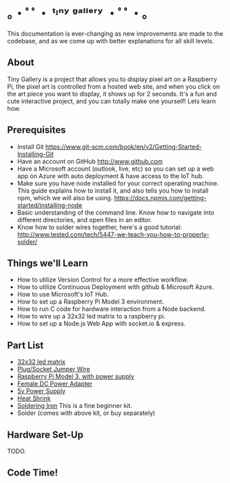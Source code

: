 ｡・ﾟﾟ・ ᵗᶦⁿʸ ᵍᵃˡˡᵉʳʸ ・ﾟﾟ・｡
====================
<div class="align-center">This documentation is ever-changing as new improvements are made to the codebase, and as we come up with better explanations for all skill levels.</div>

About
------------
Tiny Gallery is a project that allows you to display pixel art on a Raspberry Pi, the pixel art is controlled from a hosted web site, and when you click on the art piece you want to display, it shows up for 2 seconds. It's a fun and cute interactive project, and you can totally make one yourself! Lets learn how.

Prerequisites
------------

  - Install Git https://www.git-scm.com/book/en/v2/Getting-Started-Installing-Git
  - Have an account on GitHub http://www.github.com
  - Have a Microsoft account (outlook, live, etc) so you can set up a web app on Azure with auto deployment & have access to the IoT hub.
  - Make sure you have node installed for your correct operating machine. This guide explains how to install it, and also tells you how to install npm, which we will also be using. https://docs.npmjs.com/getting-started/installing-node
  - Basic understanding of the command line. Know how to navigate into different directories, and open files in an editor.
  - Know how to solder wires together, here's a good tutorial: http://www.tested.com/tech/5447-we-teach-you-how-to-properly-solder/


Things we'll Learn
-------

 - How to utilize Version Control for a more effective workflow.
 - How to utilize Continuous Deployment with github & Microsoft Azure.
 - How to use Microsoft's IoT Hub.
 - How to set up a Raspberry Pi Model 3 environment.
 - How to run C code for hardware interaction from a Node backend.
 - How to wire up a 32x32 led matrix to a raspberry pi.
 - How to set up a Node.js Web App with socket.io & express.

Part List
-----

- [32x32 led matrix](https://www.amazon.com/gp/product/B00KHBJPIK/ref=as_li_tl?ie=UTF8&camp=1789&creative=9325&creativeASIN=B00KHBJPIK&linkCode=as2&tag=ohhoe-20&linkId=e948c198e915222e58dea1782899d1ea)
- [Plug/Socket Jumper Wire](https://www.amazon.com/gp/product/B01L5UKAPI/ref=as_li_tl?ie=UTF8&camp=1789&creative=9325&creativeASIN=B01L5UKAPI&linkCode=as2&tag=ohhoe-20&linkId=7503f59de7eee2cf35700c0000fdc226)
- [Raspberry Pi Model 3, with power supply](https://www.amazon.com/gp/product/B01C6EQNNK/ref=as_li_tl?ie=UTF8&camp=1789&creative=9325&creativeASIN=B01C6EQNNK&linkCode=as2&tag=ohhoe-20&linkId=ab7398ae86780f942d377cf0e524c081)
- [Female DC Power Adapter](https://www.amazon.com/gp/product/B00KAE1QGS/ref=as_li_tl?ie=UTF8&camp=1789&creative=9325&creativeASIN=B00KAE1QGS&linkCode=as2&tag=ohhoe-20&linkId=08889d0ad939e08dec7d298610daaf82)
- [5v Power Supply](https://www.amazon.com/gp/product/B01LY5TG5Y/ref=as_li_tl?ie=UTF8&camp=1789&creative=9325&creativeASIN=B01LY5TG5Y&linkCode=as2&tag=ohhoe-20&linkId=305cc6affd70545109cf87946aa3f4fc)
- [Heat Shrink](https://www.amazon.com/gp/product/B00EXLPLTW/ref=as_li_tl?ie=UTF8&camp=1789&creative=9325&creativeASIN=B00EXLPLTW&linkCode=as2&tag=ohhoe-20&linkId=1b5d22ef921059765ac652dfbd23ba3b)
- [Soldering Iron](https://www.amazon.com/Tabiger-Soldering-110V-Adjustable-Temperature-Welding/dp/B01H1IFT54/ref=as_li_ss_tl?s=hi&ie=UTF8&qid=1496174006&sr=1-4&keywords=soldering+iron&linkCode=ll1&tag=ohhoe-20&linkId=3caef8a3dcb210d170d42e9541bd72cb) This is a fine beginner kit.
- Solder (comes with above kit, or buy separately)

Hardware Set-Up
-------

TODO.

Code Time!
-------
